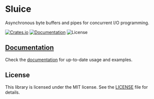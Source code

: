 # Sluice

Asynchronous byte buffers and pipes for concurrent I/O programming.

[![Crates.io](https://img.shields.io/crates/v/sluice.svg)](https://crates.io/crates/sluice)
[![Documentation](https://docs.rs/sluice/badge.svg)](https://docs.rs/sluice)
![License](https://img.shields.io/badge/license-MIT-blue.svg)

## [Documentation]

Check the [documentation] for up-to-date usage and examples.

## License

This library is licensed under the MIT license. See the [LICENSE](LICENSE) file for details.


[Documentation]: https://docs.rs/sluice
